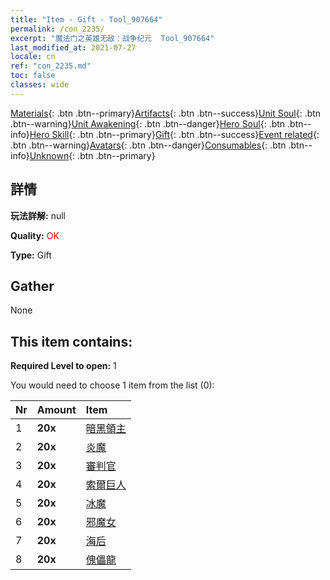```yaml
---
title: "Item - Gift - Tool_907664"
permalink: /con_2235/
excerpt: "魔法门之英雄无敌：战争纪元  Tool_907664"
last_modified_at: 2021-07-27
locale: cn
ref: "con_2235.md"
toc: false
classes: wide
---
```

 [Materials](/ItemsCN/){: .btn .btn--primary}[Artifacts](/ItemsCN/Artifacts/){: .btn .btn--success}[Unit Soul](/ItemsCN/UnitSoul/){: .btn .btn--warning}[Unit Awakening](/ItemsCN/UnitAwakening/){: .btn .btn--danger}[Hero Soul](/ItemsCN/HeroSoul/){: .btn .btn--info}[Hero Skill](/ItemsCN/HeroSkill/){: .btn .btn--primary}[Gift](/ItemsCN/Gift/){: .btn .btn--success}[Event related](/ItemsCN/Events/){: .btn .btn--warning}[Avatars](/ItemsCN/Avatars/){: .btn .btn--danger}[Consumables](/ItemsCN/Consumables/){: .btn .btn--info}[Unknown](/ItemsCN/Unknown/){: .btn .btn--primary}

## 詳情
 **玩法詳解:** null

 **Quality:** <span style="color: #FF0000">OK</span>

 **Type:** Gift

## Gather

  None

## This item contains:

 **Required Level to open:** 1

 You would need to choose 1 item from the list (0):

  | Nr | Amount |     Item    |
  |:---|:-------|:------------|
  | 1 |  **20x** | [暗黑領主](/cn/Items/unt_216/) |  | 
  | 2 |  **20x** | [炎魔](/cn/Items/unt_234/) |  | 
  | 3 |  **20x** | [審判官](/cn/Items/unt_198/) |  | 
  | 4 |  **20x** | [索爾巨人](/cn/Items/unt_225/) |  | 
  | 5 |  **20x** | [冰魔](/cn/Items/unt_269/) |  | 
  | 6 |  **20x** | [邪魔女](/cn/Items/unt_252/) |  | 
  | 7 |  **20x** | [海后](/cn/Items/unt_279/) |  | 
  | 8 |  **20x** | [傀儡龍](/cn/Items/unt_243/) |  | 
